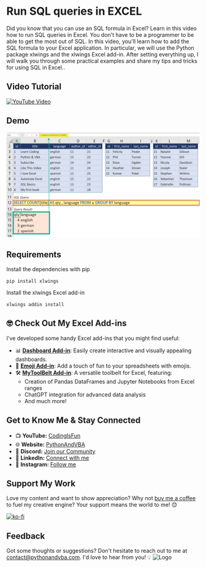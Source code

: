 
# Run SQL queries in EXCEL
Did you know that you can use an SQL formula in Excel? Learn in this video how to run SQL queries in Excel. You don't have to be a programmer to be able to get the most out of SQL. In this video, you'll learn how to add the SQL formula to your Excel application. In particular, we will use the Python package xlwings and the xlwings Excel add-in. After setting everything up, I will walk you through some practical examples and share my tips and tricks for using SQL in Excel..

## Video Tutorial
[![YouTube Video](https://img.youtube.com/vi/pXbvHdWRlJM/0.jpg)](https://youtu.be/pXbvHdWRlJM)

## Demo
![Demo](/demo.png?raw=true "Demo")

## Requirements
Install the dependencies with pip
```console
pip install xlwings
```
Install the xlwings Excel add-in
```console
xlwings addin install
```


## 🤓 Check Out My Excel Add-ins
I've developed some handy Excel add-ins that you might find useful:

- 📊 **[Dashboard Add-in](https://pythonandvba.com/grafly)**: Easily create interactive and visually appealing dashboards.
- 🤪 **[Emoji Add-in](https://pythonandvba.com/emojify)**: Add a touch of fun to your spreadsheets with emojis.
- 🛠️ **[MyToolBelt Add-in](https://pythonandvba.com/mytoolbelt)**: A versatile toolbelt for Excel, featuring:
  - Creation of Pandas DataFrames and Jupyter Notebooks from Excel ranges
  - ChatGPT integration for advanced data analysis
  - And much more!


## Get to Know Me & Stay Connected
- 📺 **YouTube:** [CodingIsFun](https://youtube.com/c/CodingIsFun)
- 🌐 **Website:** [PythonAndVBA](https://pythonandvba.com)
- 💬 **Discord:** [Join our Community](https://pythonandvba.com/discord)
- 💼 **LinkedIn:** [Connect with me](https://www.linkedin.com/in/sven-bosau/)
- 📸 **Instagram:** [Follow me](https://www.instagram.com/codingisfun_official/)

## Support My Work
Love my content and want to show appreciation? Why not [buy me a coffee](https://pythonandvba.com/coffee-donation) to fuel my creative engine? Your support means the world to me! 😊

[![ko-fi](https://ko-fi.com/img/githubbutton_sm.svg)](https://pythonandvba.com/coffee-donation)

## Feedback
Got some thoughts or suggestions? Don't hesitate to reach out to me at contact@pythonandvba.com. I'd love to hear from you! 💡
![Logo](https://www.pythonandvba.com/banner-img)

